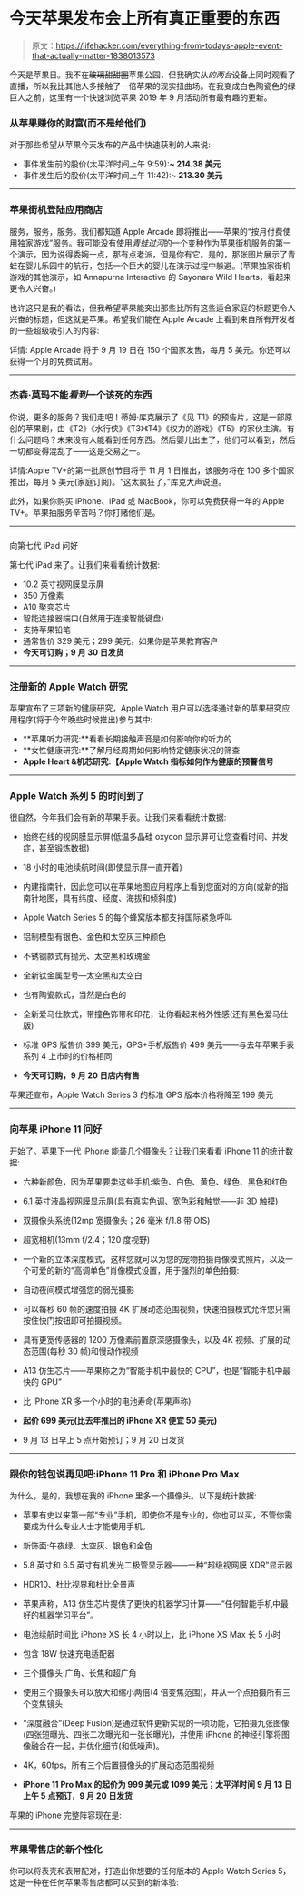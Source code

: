 # 今天苹果发布会上所有真正重要的东西

> 原文：<https://lifehacker.com/everything-from-todays-apple-event-that-actually-matter-1838013573>

今天是苹果日。我不在~~玻璃甜甜圈~~苹果公园，但我确实从*的两台*设备上同时观看了直播，所以我比其他人多接触了一倍苹果的现实扭曲场。在我变成白色陶瓷色的绿巨人之前，这里有一个快速浏览苹果 2019 年 9 月活动所有最有趣的更新。



### 从苹果赚你的财富(而不是给他们)

对于那些希望从苹果今天发布的产品中快速获利的人来说:

*   事件发生前的股价(太平洋时间上午 9:59):**~ 214.38 美元**
*   事件发生后的股价(太平洋时间上午 11:42):**~ 213.30 美元**

* * *

### 苹果街机登陆应用商店

服务，服务，服务。我们都知道 Apple Arcade 即将推出——苹果的“按月付费使用独家游戏”服务。我可能没有使用*青蛙过河*的一个变种作为苹果街机服务的第一个演示，因为说得委婉一点，那有点老派，但是你有它。是的，那张图片展示了青蛙在婴儿乐园中的航行，包括一个巨大的婴儿在演示过程中躲避。(苹果独家街机游戏的其他演示，如 Annapurna Interactive 的 Sayonara Wild Hearts，看起来更令人兴奋。)

也许这只是我的看法，但我希望苹果能突出那些比所有这些适合家庭的标题更令人兴奋的标题，但这就是苹果。希望我们能在 Apple Arcade 上看到来自所有开发者的一些超级吸引人的内容:

详情: Apple Arcade 将于 9 月 19 日在 150 个国家发售，每月 5 美元。你还可以获得一个月的免费试用。

* * *

### 杰森·莫玛不能*看到*一个该死的东西

你说，更多的服务？我们走吧！蒂姆·库克展示了《见 T1》的预告片，这是一部原创的苹果剧，由《T2》《水行侠》《T3》《T4》《权力的游戏》《T5》的家伙主演。有什么问题吗？未来没有人能看到任何东西。然后婴儿出生了，他们可以看到，然后一切都变得混乱了——这是交易之一。

详情:Apple TV+的第一批原创节目将于 11 月 1 日推出，该服务将在 100 多个国家推出，每月 5 美元(家庭订阅)。“这太疯狂了，”库克大声说道。

此外，如果你购买 iPhone、iPad 或 MacBook，你可以免费获得一年的 Apple TV+。苹果抽服务辛苦吗？你打赌他们是。

* * *

### 
向第七代 iPad 问好

第七代 iPad 来了。让我们来看看统计数据:

*   10.2 英寸视网膜显示屏
*   350 万像素
*   A10 聚变芯片
*   智能连接器端口(自然用于连接智能键盘)
*   支持苹果铅笔
*   通常售价 329 美元；299 美元，如果你是苹果教育客户
*   **今天可订购；9 月 30 日发货**

* * *

### 注册新的 Apple Watch 研究

苹果宣布了三项新的健康研究，Apple Watch 用户可以选择通过新的苹果研究应用程序(将于今年晚些时候推出)参与其中:

*   **苹果听力研究:**看看长期接触声音是如何影响你的听力的
*   **女性健康研究:**了解月经周期如何影响特定健康状况的筛查
*   **Apple Heart &机芯研究:【Apple Watch 指标如何作为健康的预警信号**

* * *

### Apple Watch 系列 5 的时间到了

很自然，今年我们会有新的苹果手表。让我们来看看统计数据:

*   始终在线的视网膜显示屏(低温多晶硅 oxycon 显示屏可让您查看时间、并发症，甚至锻炼数据)
*   18 小时的电池续航时间(即使显示屏一直开着)
*   内建指南针，因此您可以在苹果地图应用程序上看到您面对的方向(或新的指南针地图，具有纬度、经度、海拔和倾斜度)
*   Apple Watch Series 5 的每个蜂窝版本都支持国际紧急呼叫
*   铝制模型有银色、金色和太空灰三种颜色
*   不锈钢款式有抛光、太空黑和玫瑰金
*   全新钛金属型号—太空黑和太空白
*   也有陶瓷款式，当然是白色的
*   全新爱马仕款式，带撞色饰带和印花，让你看起来格外性感(还有黑色爱马仕版)

*   标准 GPS 版售价 399 美元，GPS+手机版售价 499 美元——与去年苹果手表系列 4 上市时的价格相同
*   **今天可订购，9 月 20 日店内有售**

苹果还宣布，Apple Watch Series 3 的标准 GPS 版本价格将降至 199 美元

* * *

### **向苹果 iPhone 11 问好**

开始了。苹果下一代 iPhone 能装几个摄像头？让我们来看看 iPhone 11 的统计数据:

*   六种新颜色，因为苹果要卖这些手机:紫色、白色、黄色、绿色、黑色和红色
*   6.1 英寸液晶视网膜显示屏(具有真实色调、宽色彩和触觉——非 3D 触摸)
*   双摄像头系统(12mp 宽摄像头；26 毫米 f/1.8 带 OIS)
*   超宽相机(13mm f/2.4；120 度视野)

*   一个新的立体深度模式，这样您就可以为您的宠物拍摄肖像模式照片，以及一个可爱的新的“高调单色”肖像模式设置，用于强烈的单色拍摄:

*   自动夜间模式增强您的弱光摄影

*   可以每秒 60 帧的速度拍摄 4K 扩展动态范围视频，快速拍摄模式允许您只需按住快门按钮即可拍摄视频。

*   具有更宽传感器的 1200 万像素前置原深感摄像头，以及 4K 视频、扩展的动态范围(每秒 30 帧)和慢动作视频
*   A13 仿生芯片——苹果称之为“智能手机中最快的 CPU”，也是“智能手机中最快的 GPU”
*   比 iPhone XR 多一个小时的电池寿命(苹果声称)

*   **起价 699 美元(比去年推出的 iPhone XR 便宜 50 美元)**
*   9 月 13 日早上 5 点开始预订；9 月 20 日发货

* * *

### 跟你的钱包说再见吧:iPhone 11 Pro 和 iPhone Pro Max

为什么，是的，我想在我的 iPhone 里多一个摄像头。以下是统计数据:

*   苹果有史以来第一部“专业”手机，即使你不是专业的，你也可以买，不管你需要成为什么专业人士才能使用手机。
*   新饰面:午夜绿、太空灰、银色和金色
*   5.8 英寸和 6.5 英寸有机发光二极管显示器——一种“超级视网膜 XDR”显示器
*   HDR10、杜比视界和杜比全景声

*   苹果声称，A13 仿生芯片提供了更快的机器学习计算——“任何智能手机中最好的机器学习平台”。

*   电池续航时间比 iPhone XS 长 4 小时以上，比 iPhone XS Max 长 5 小时
*   包含 18W 快速充电适配器
*   三个摄像头:广角、长焦和超广角

*   使用三个摄像头可以放大和缩小两倍(4 倍变焦范围)，并从一个点拍摄所有三个变焦镜头
*   “深度融合”(Deep Fusion)是通过软件更新实现的一项功能，它拍摄九张图像(四张短曝光、四张二次曝光和一张长曝光)，并使用 iPhone 的神经引擎将图像融合在一起，并优化细节(和低噪声)。

*   4K，60fps，所有三个后置摄像头的扩展动态范围视频

*   **iPhone 11 Pro Max 的起价为 999 美元或 1099 美元；太平洋时间 9 月 13 日上午 5 点预订，9 月 20 日发货**

苹果的 iPhone 完整阵容现在是:

* * *

### 苹果零售店的新个性化

你可以将表壳和表带配对，打造出你想要的任何版本的 Apple Watch Series 5，这是一种在任何苹果零售店都可以买到的新体验: